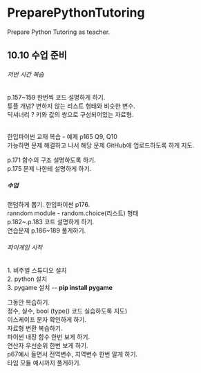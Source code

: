 # PreparePythonTutoring
Prepare Python Tutoring as teacher. 


<h2>10.10 수업 준비</h2>

<h6>저번 시간 복습</h6>
<p>
p.157~159 한번씩 코드 설명하게 하기.<br>
튜플 개념? 변하지 않는 리스트 형태와 비슷한 변수. <br>
딕셔너리 ? 키와 값의 쌍으로 구성되어있는 자료형.
<br><br>

한입파이썬 교재 복습 - 예제 p165 Q9, Q10<br>
가능하면 문제 해결하고 나서 해당 문제 GitHub에 업로드하도록 하게 지도.<br>

p.171 함수의 구조 설명하도록 하기. <br>
p.175 문제 나한테 설명하게 하기. <br>
</p>

<h5>수업</h5>
<p>
랜덤하게 뽑기. 한입파이썬 p176.<br>
ranndom module - random.choice(리스트) 형태<br>
p.182~.p.183 코드 설명하게 하기.<br>
연습문제 p.186~189 풀게하기.<br>

<h6>파이게임 시작</h6>
<p>
1. 비주얼 스튜디오 설치<br> 
2. python 설치 <br>
3. pygame 설치 -- <b>pip install pygame</b> <br>

그동안 복습하기.<br>
정수, 실수, bool (type() 코드 실습하도록 지도)<br>
이스케이프 문자 확인하게 하기.<br>
자료형 변환 복습하기.<br>
파이썬 내장 함수 한번 보게 하기. <br>
연산자 우선순위 한번 보게 하기.<br>
p67예시 들면서 전역변수, 지역변수 한번 알게 하기.<br>
타임 모듈 예시까지 풀게하기.


  
</p>
</P>

